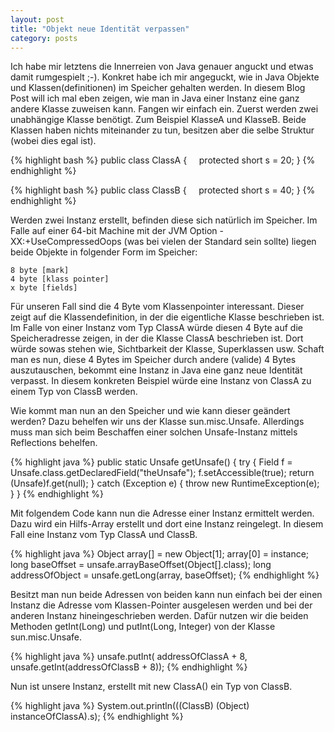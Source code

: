```yaml
---
layout: post
title: "Objekt neue Identität verpassen"
category: posts
---
```

Ich habe mir letztens die Innerreien von Java genauer anguckt und etwas damit rumgespielt ;-). Konkret habe ich mir angeguckt, wie in Java Objekte und Klassen(definitionen) im Speicher gehalten werden.
In diesem Blog Post will ich mal eben zeigen, wie man in Java einer Instanz eine ganz andere Klasse zuweisen kann.
Fangen wir einfach ein. Zuerst werden zwei unabhängige Klasse benötigt. Zum Beispiel KlasseA und KlasseB. Beide Klassen haben nichts miteinander zu tun, besitzen aber die selbe Struktur (wobei dies egal ist).

{% highlight bash %}
public class ClassA {
    protected short s = 20;
}
{% endhighlight %}

{% highlight bash %}
public class ClassB {
    protected short s = 40;
}
{% endhighlight %}

Werden zwei Instanz erstellt, befinden diese sich natürlich im Speicher. Im Falle auf einer 64-bit Machine mit der JVM Option -XX:+UseCompressedOops (was bei vielen der Standard sein sollte) liegen beide Objekte in folgender Form im Speicher: 

```
8 byte [mark]
4 byte [klass pointer]
x byte [fields]
```

Für unseren Fall sind die 4 Byte vom Klassenpointer interessant. Dieser zeigt auf die Klassendefinition, in der die eigentliche Klasse beschrieben ist. Im Falle von einer Instanz vom Typ ClassA würde diesen 4 Byte auf die Speicheradresse zeigen, in der die Klasse ClassA beschrieben ist. Dort würde sowas stehen wie, Sichtbarkeit der Klasse, Superklassen usw.
Schaft man es nun, diese 4 Bytes im Speicher durch andere (valide) 4 Bytes auszutauschen, bekommt eine Instanz in Java eine ganz neue Identität verpasst. In diesem konkreten Beispiel würde eine Instanz von ClassA zu einem Typ von ClassB werden.

Wie kommt man nun an den Speicher und wie kann dieser geändert werden?
Dazu behelfen wir uns der Klasse sun.misc.Unsafe. Allerdings muss man sich beim Beschaffen einer solchen Unsafe-Instanz mittels Reflections behelfen.

{% highlight java %}
public static Unsafe getUnsafe() {
  try {
    Field f = Unsafe.class.getDeclaredField("theUnsafe");
    f.setAccessible(true);
    return (Unsafe)f.get(null);
  } catch (Exception e) { 
		throw new RuntimeException(e);
  }
}
{% endhighlight %}

Mit folgendem Code kann nun die Adresse einer Instanz ermittelt werden. Dazu wird ein Hilfs-Array erstellt und dort eine Instanz reingelegt. In diesem Fall eine Instanz vom Typ ClassA und ClassB.

{% highlight java %}
Object array[] = new Object[1];
array[0] = instance;
long baseOffset = unsafe.arrayBaseOffset(Object[].class);
long addressOfObject = unsafe.getLong(array, baseOffset);
{% endhighlight %}

Besitzt man nun beide Adressen von beiden kann nun einfach bei der einen Instanz die Adresse vom Klassen-Pointer ausgelesen werden und bei der anderen Instanz hineingeschrieben werden. Dafür nutzen wir die beiden Methoden getInt(Long) und putInt(Long, Integer) von der Klasse sun.misc.Unsafe.

{% highlight java %}
unsafe.putInt(
    addressOfClassA + 8, 
    unsafe.getInt(addressOfClassB + 8));
{% endhighlight %}

Nun ist unsere Instanz, erstellt mit new ClassA() ein Typ von ClassB.

{% highlight java %}
System.out.println(((ClassB) (Object) instanceOfClassA).s);
{% endhighlight %}